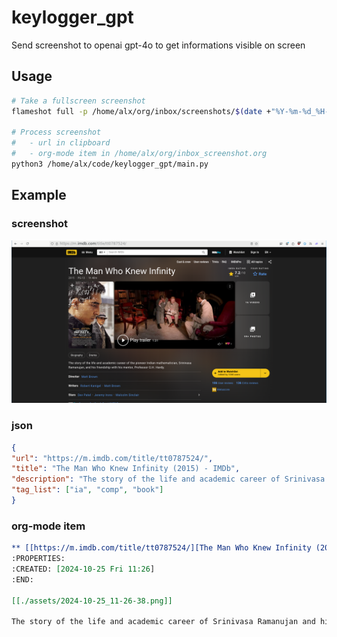 # keylogger_gpt

Send screenshot to openai gpt-4o to get informations visible on screen 

## Usage

``` sh
# Take a fullscreen screenshot
flameshot full -p /home/alx/org/inbox/screenshots/$(date +"%Y-%m-%d_%H-%M-%S").png

# Process screenshot
#   - url in clipboard
#   - org-mode item in /home/alx/org/inbox_screenshot.org
python3 /home/alx/code/keylogger_gpt/main.py
```

## Example

### screenshot

![screenshot](./assets/2024-10-25_11-26-38.png)

### json

``` json
{
"url": "https://m.imdb.com/title/tt0787524/",
"title": "The Man Who Knew Infinity (2015) - IMDb",
"description": "The story of the life and academic career of Srinivasa Ramanujan and his friendship with G.H. Hardy.",
"tag_list": ["ia", "comp", "book"]
}

```

### org-mode item

``` org
** [[https://m.imdb.com/title/tt0787524/][The Man Who Knew Infinity (2015) - IMDb]] :ia:comp:book:
:PROPERTIES:
:CREATED: [2024-10-25 Fri 11:26]
:END:

[[./assets/2024-10-25_11-26-38.png]]

The story of the life and academic career of Srinivasa Ramanujan and his friendship with G.H. Hardy.
```
